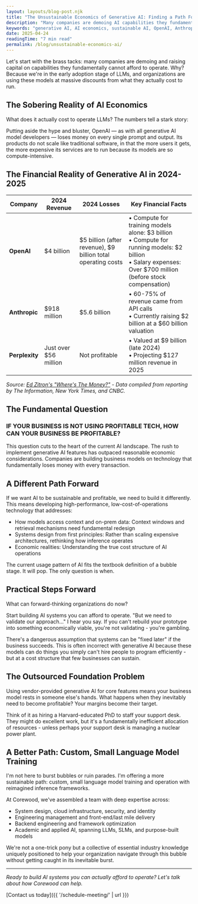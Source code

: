 ```yaml
---
layout: layouts/blog-post.njk
title: "The Unsustainable Economics of Generative AI: Finding a Path Forward"
description: "Many companies are demoing AI capabilities they fundamentally cannot afford to operate. Learn about the sobering reality of AI economics and sustainable alternatives."
keywords: "generative AI, AI economics, sustainable AI, OpenAI, Anthropic, AI costs, small language model, AI infrastructure"
date: 2025-04-24
readingTime: "7 min read"
permalink: /blog/unsustainable-economics-ai/
---
```


Let's start with the brass tacks: many companies are demoing and raising capital on capabilities they fundamentally cannot afford to operate. Why? Because we're in the early adoption stage of LLMs, and organizations are using these models at massive discounts from what they actually cost to run.

## The Sobering Reality of AI Economics

What does it actually cost to operate LLMs? The numbers tell a stark story:

Putting aside the hype and bluster, OpenAI — as with all generative AI model developers — loses money on every single prompt and output. Its products do not scale like traditional software, in that the more users it gets, the more expensive its services are to run because its models are so compute-intensive.

## The Financial Reality of Generative AI in 2024-2025

| Company | 2024 Revenue | 2024 Losses | Key Financial Facts |
|---------|-------------|-------------|-------------------|
| **OpenAI** | $4 billion | $5 billion (after revenue), $9 billion total operating costs | • Compute for training models alone: $3 billion<br/>• Compute for running models: $2 billion<br/>• Salary expenses: Over $700 million (before stock compensation) |
| **Anthropic** | $918 million | $5.6 billion | • 60-75% of revenue came from API calls<br/>• Currently raising $2 billion at a $60 billion valuation |
| **Perplexity** | Just over $56 million | Not profitable | • Valued at $9 billion (late 2024)<br/>• Projecting $127 million revenue in 2025 |

*Source: [Ed Zitron's "Where's The Money?"](https://www.wheresyoured.at/wheres-the-money/) - Data compiled from reporting by The Information, New York Times, and CNBC.*

## The Fundamental Question

### **IF YOUR BUSINESS IS NOT USING PROFITABLE TECH, HOW CAN YOUR BUSINESS BE PROFITABLE?**

This question cuts to the heart of the current AI landscape. The rush to implement generative AI features has outpaced reasonable economic considerations. Companies are building business models on technology that fundamentally loses money with every transaction.

## A Different Path Forward

If we want AI to be sustainable and profitable, we need to build it differently. This means developing high-performance, low-cost-of-operations technology that addresses:

- How models access context and on-prem data: Context windows and retrieval mechanisms need fundamental redesign
- Systems design from first principles: Rather than scaling expensive architectures, rethinking how inference operates
- Economic realities: Understanding the true cost structure of AI operations

The current usage pattern of AI fits the textbook definition of a bubble stage. It will pop. The only question is when.

## Practical Steps Forward

What can forward-thinking organizations do now?

Start building AI systems you can afford to operate. "But we need to validate our approach..." I hear you say. If you can't rebuild your prototype into something economically viable, you're not validating - you're gambling.

There's a dangerous assumption that systems can be "fixed later" if the business succeeds. This is often incorrect with generative AI because these models can do things you simply can't hire people to program efficiently - but at a cost structure that few businesses can sustain.

## The Outsourced Foundation Problem

Using vendor-provided generative AI for core features means your business model rests in someone else's hands. What happens when they inevitably need to become profitable? Your margins become their target.

Think of it as hiring a Harvard-educated PhD to staff your support desk. They might do excellent work, but it's a fundamentally inefficient allocation of resources - unless perhaps your support desk is managing a nuclear power plant.

## A Better Path: Custom, Small Language Model Training

I'm not here to burst bubbles or ruin parades. I'm offering a more sustainable path: custom, small language model training and operation with reimagined inference frameworks.

At Corewood, we've assembled a team with deep expertise across:

- System design, cloud infrastructure, security, and identity
- Engineering management and front-end/last mile delivery
- Backend engineering and framework optimization
- Academic and applied AI, spanning LLMs, SLMs, and purpose-built models

We're not a one-trick pony but a collective of essential industry knowledge uniquely positioned to help your organization navigate through this bubble without getting caught in its inevitable burst.

---

*Ready to build AI systems you can actually afford to operate? Let's talk about how Corewood can help.*

[Contact us today]({{ '/schedule-meeting/' | url }}) 
